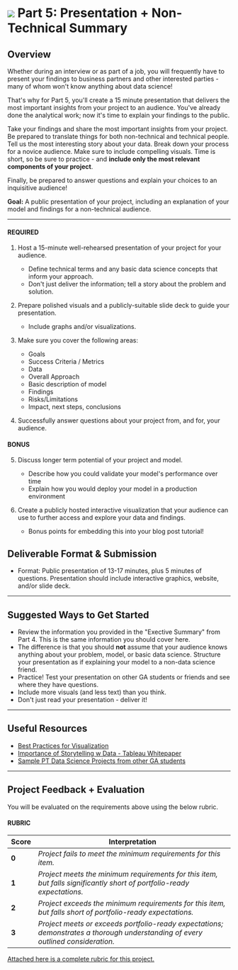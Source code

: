 # ![](https://ga-dash.s3.amazonaws.com/production/assets/logo-9f88ae6c9c3871690e33280fcf557f33.png) Part 5: Presentation + Non-Technical Summary

## Overview

Whether during an interview or as part of a job, you will frequently have to present your findings to business partners and other interested parties - many of whom won't know anything about data science!

That's why for Part 5, you'll create a 15 minute presentation that delivers the most important insights from your project to an audience. You've already done the analytical work; now it's time to explain your findings to the public.

Take your findings and share the most important insights from your project. Be prepared to translate things for both non-technical and technical people. Tell us the most interesting story about your data. Break down your process for a novice audience. Make sure to include compelling visuals. Time is short, so be sure to practice - and **include only the most relevant components of your project**.

Finally, be prepared to answer questions and explain your choices to an inquisitive audience!

**Goal:** A public presentation of your project, including an explanation of your model and findings for a non-technical audience.

---

#### REQUIRED

1. Host a 15-minute well-rehearsed presentation of your project for your audience.
   - Define technical terms and any basic data science concepts that inform your approach.
   - Don't just deliver the information; tell a story about the problem and solution.

2. Prepare polished visuals and a publicly-suitable slide deck to guide your presentation. 
   - Include graphs and/or visualizations.

3. Make sure you cover the following areas:
   - Goals
   - Success Criteria / Metrics
   - Data
   - Overall Approach
   - Basic description of model
   - Findings
   - Risks/Limitations
   - Impact, next steps, conclusions
   
4. Successfully answer questions about your project from, and for, your audience.

#### BONUS

5. Discuss longer term potential of your project and model.
   - Describe how you could validate your model's performance over time
   - Explain how you would deploy your model in a production environment

6. Create a publicly hosted interactive visualization that your audience can use to further access and explore your data and findings.
   - Bonus points for embedding this into your blog post tutorial!


## Deliverable Format & Submission

- Format: Public presentation of 13-17 minutes, plus 5 minutes of questions. Presentation should include interactive graphics, website, and/or slide deck.

---

## Suggested Ways to Get Started

- Review the information you provided in the "Exective Summary" from Part 4. This is the same information you should cover here.
- The difference is that you should **not** assume that your audience knows anything about your problem, model, or basic data science. Structure your presentation as if explaining your model to a non-data science friend.
- Practice! Test your presentation on other GA students or friends and see where they have questions.
- Include more visuals (and less text) than you think.
- Don't just read your presentation - deliver it!

---

## Useful Resources

- [Best Practices for Visualization](https://drive.google.com/file/d/0Bx2SHQGVqWasWUpNX28yMTVuS1U/view?usp=sharing)
- [Importance of Storytelling w Data - Tableau Whitepaper](https://drive.google.com/file/d/0Bx2SHQGVqWasTmhYM1FHX3JfNEU/view?usp=sharing)
- [Sample PT Data Science Projects from other GA students](https://gallery.generalassemb.ly/DS?metro=)

---

## Project Feedback + Evaluation

You will be evaluated on the requirements above using the below rubric.

#### RUBRIC
| Score | Interpretation |
| --- | --- |
| **0** | *Project fails to meet the minimum requirements for this item.* |
| **1** | *Project meets the minimum requirements for this item, but falls significantly short of portfolio-ready expectations.* |
| **2** | *Project exceeds the minimum requirements for this item, but falls short of portfolio-ready expectations.* |
| **3** | *Project meets or exceeds portfolio-ready expectations; demonstrates a thorough understanding of every outlined consideration.* |

[Attached here is a complete rubric for this project.](./capstone-part-05-rubric.md)
